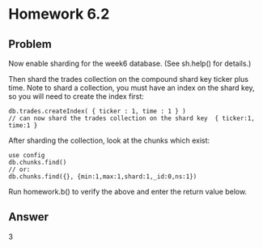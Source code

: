 # Homework 6.2

## Problem

Now enable sharding for the week6 database. (See sh.help() for details.)

Then shard the trades collection on the compound shard key ticker plus time. Note to shard a collection, you must have an index on the shard key, so you will need to create the index first:

```
db.trades.createIndex( { ticker : 1, time : 1 } )
// can now shard the trades collection on the shard key  { ticker:1, time:1 }
```
After sharding the collection, look at the chunks which exist:

```
use config
db.chunks.find()
// or:
db.chunks.find({}, {min:1,max:1,shard:1,_id:0,ns:1})
```

Run homework.b() to verify the above and enter the return value below.

## Answer
3